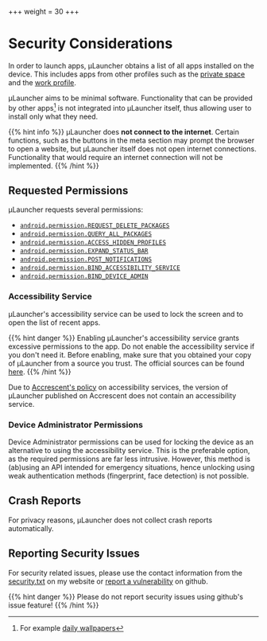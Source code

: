 +++
  weight = 30
+++

# Security Considerations

In order to launch apps, &mu;Launcher obtains a list of all apps installed on the device.
This includes apps from other profiles such as the [private space](/docs/profiles/#private-space)
and the [work profile](/docs/profiles/#work-profile).

&mu;Launcher aims to be minimal software. Functionality that can be provided
by other apps[^1] is not integrated into &mu;Launcher itself,
thus allowing user to install only what they need.

[^1]: For example [daily wallpapers](/docs/examples/wallpapers/)

{{% hint info %}}
&mu;Launcher does **not connect to the internet**.
Certain functions, such as the buttons in the meta section may prompt the browser
to open a website, but &mu;Launcher itself does not open internet connections.
Functionality that would require an internet connection will not be implemented.
{{% /hint %}}

## Requested Permissions

&mu;Launcher requests several permissions:

 *  [`android.permission.REQUEST_DELETE_PACKAGES`](https://developer.android.com/reference/android/Manifest.permission#REQUEST_DELETE_PACKAGES)
 *  [`android.permission.QUERY_ALL_PACKAGES`](https://developer.android.com/reference/android/Manifest.permission#QUERY_ALL_PACKAGES)
 *  [`android.permission.ACCESS_HIDDEN_PROFILES`](https://developer.android.com/reference/android/Manifest.permission#ACCESS_HIDDEN_PROFILES)
 *  [`android.permission.EXPAND_STATUS_BAR`](https://developer.android.com/reference/android/Manifest.permission#EXPAND_STATUS_BAR)
 *  [`android.permission.POST_NOTIFICATIONS`](https://developer.android.com/reference/android/Manifest.permission#POST_NOTIFICATIONS)
 *  [`android.permission.BIND_ACCESSIBILITY_SERVICE`](https://developer.android.com/reference/android/Manifest.permission#BIND_ACCESSIBILITY_SERVICE)
 *  [`android.permission.BIND_DEVICE_ADMIN`](https://developer.android.com/reference/android/Manifest.permission#BIND_DEVICE_ADMIN)


### Accessibility Service

&mu;Launcher's accessibility service can be used to lock the screen and
to open the list of recent apps.

{{% hint danger %}}
Enabling &mu;Launcher's accessibility service grants excessive permissions to the app.
Do not enable the accessibility service if you don't need it.
Before enabling, make sure that you obtained your copy of &mu;Launcher from a source you trust.
The official sources can be found [here](https://launcher.jrpie.de/).
{{% /hint %}}

Due to [Accrescent's policy](https://accrescent.app/docs/guide/publish/requirements.html#androidaccessibilityserviceaccessibilityservice) on accessibility services,
the version of &mu;Launcher published on Accrescent does not contain an accessibility service.


### Device Administrator Permissions

Device Administrator permissions can be used for locking the device as an alternative to using the accessibility service.
This is the preferable option, as the required permissions are far less intrusive.
However, this method is (ab)using an API intended for emergency situations,
hence unlocking using weak authentication methods (fingerprint, face detection)
is not possible.

## Crash Reports

For privacy reasons, &mu;Launcher does not collect crash reports automatically.

## Reporting Security Issues

For security related issues, please use the contact information
from the [security.txt](https://jrpie.de/.well-known/security.txt) on my website
or [report a vulnerability](https://github.com/jrpie/Launcher/security/advisories/new) on github.

{{% hint danger %}}
Please do not report security issues using github's issue feature!
{{% /hint %}}
